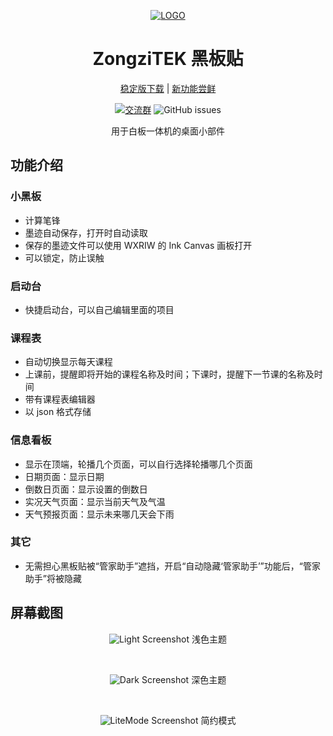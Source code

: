 <div align="center">

[![LOGO](https://github.com/STBBRD/ZongziTEK-Blackboard-Sticker/blob/master/ZongziTEK_Blackboard_Sticker/黑板贴.png?raw=true "LOGO")](# "LOGO")

# ZongziTEK 黑板贴

  [稳定版下载](https://github.com/STBBRD/ZongziTEK-Blackboard-Sticker/releases/latest "Latest Releases") | [新功能尝鲜](https://github.com/STBBRD/ZongziTEK-Blackboard-Sticker/actions "Actions") 
  
[![交流群](https://img.shields.io/badge/-%E4%BA%A4%E6%B5%81%E7%BE%A4%201101582374-blue?style=flat&logo=TencentQQ)](https://jq.qq.com/?_wv=1027&k=epb9KDPe)  ![GitHub issues](https://img.shields.io/github/issues/STBBRD/ZongziTEK-Blackboard-Sticker?logo=github)


  
用于白板一体机的桌面小部件

</div>

## 功能介绍
### 小黑板
- 计算笔锋
- 墨迹自动保存，打开时自动读取
- 保存的墨迹文件可以使用 WXRIW 的 Ink Canvas 画板打开
- 可以锁定，防止误触
### 启动台
- 快捷启动台，可以自己编辑里面的项目
### 课程表
- 自动切换显示每天课程
- 上课前，提醒即将开始的课程名称及时间；下课时，提醒下一节课的名称及时间
- 带有课程表编辑器
- 以 json 格式存储
### 信息看板
- 显示在顶端，轮播几个页面，可以自行选择轮播哪几个页面
- 日期页面：显示日期
- 倒数日页面：显示设置的倒数日
- 实况天气页面：显示当前天气及气温
- 天气预报页面：显示未来哪几天会下雨
### 其它
- 无需担心黑板贴被“管家助手”遮挡，开启“自动隐藏‘管家助手’”功能后，“管家助手”将被隐藏

## 屏幕截图
<div align="center">
  
![Light Screenshot](https://i.postimg.cc/PfC89pfQ/Light.png)
浅色主题

<br>

![Dark Screenshot](https://i.postimg.cc/brKZqTgf/Dark.png)
深色主题

<br>

![LiteMode Screenshot](https://i.postimg.cc/vBc4VB0z/LiteMode.png)
简约模式
</div>
